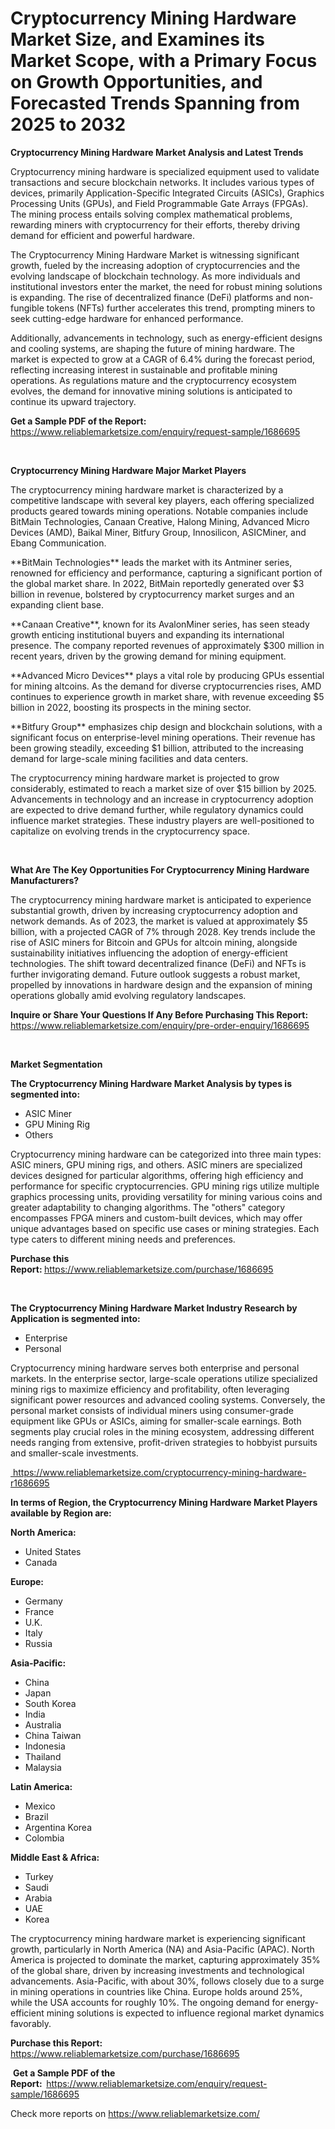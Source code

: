<p><h1>Cryptocurrency Mining Hardware Market Size, and Examines its Market Scope, with a Primary Focus on Growth Opportunities, and Forecasted Trends Spanning from 2025 to 2032</h1></p><p><strong>Cryptocurrency Mining Hardware Market Analysis and Latest Trends</strong></p>
<p><p>Cryptocurrency mining hardware is specialized equipment used to validate transactions and secure blockchain networks. It includes various types of devices, primarily Application-Specific Integrated Circuits (ASICs), Graphics Processing Units (GPUs), and Field Programmable Gate Arrays (FPGAs). The mining process entails solving complex mathematical problems, rewarding miners with cryptocurrency for their efforts, thereby driving demand for efficient and powerful hardware.</p><p>The Cryptocurrency Mining Hardware Market is witnessing significant growth, fueled by the increasing adoption of cryptocurrencies and the evolving landscape of blockchain technology. As more individuals and institutional investors enter the market, the need for robust mining solutions is expanding. The rise of decentralized finance (DeFi) platforms and non-fungible tokens (NFTs) further accelerates this trend, prompting miners to seek cutting-edge hardware for enhanced performance.</p><p>Additionally, advancements in technology, such as energy-efficient designs and cooling systems, are shaping the future of mining hardware. The market is expected to grow at a CAGR of 6.4% during the forecast period, reflecting increasing interest in sustainable and profitable mining operations. As regulations mature and the cryptocurrency ecosystem evolves, the demand for innovative mining solutions is anticipated to continue its upward trajectory.</p></p>
<p><strong>Get a Sample PDF of the Report:&nbsp;</strong> <a href="https://www.reliablemarketsize.com/enquiry/request-sample/1686695?utm_campaign=1898&utm_medium=2&utm_source=Github&utm_content=ia&utm_term=10022025&utm_id=cryptocurrency-mining-hardware">https://www.reliablemarketsize.com/enquiry/request-sample/1686695</a></p>
<p>&nbsp;</p>
<p><strong>Cryptocurrency Mining Hardware Major Market Players</strong></p>
<p><p>The cryptocurrency mining hardware market is characterized by a competitive landscape with several key players, each offering specialized products geared towards mining operations. Notable companies include BitMain Technologies, Canaan Creative, Halong Mining, Advanced Micro Devices (AMD), Baikal Miner, Bitfury Group, Innosilicon, ASICMiner, and Ebang Communication.</p><p>**BitMain Technologies** leads the market with its Antminer series, renowned for efficiency and performance, capturing a significant portion of the global market share. In 2022, BitMain reportedly generated over $3 billion in revenue, bolstered by cryptocurrency market surges and an expanding client base.</p><p>**Canaan Creative**, known for its AvalonMiner series, has seen steady growth enticing institutional buyers and expanding its international presence. The company reported revenues of approximately $300 million in recent years, driven by the growing demand for mining equipment.</p><p>**Advanced Micro Devices** plays a vital role by producing GPUs essential for mining altcoins. As the demand for diverse cryptocurrencies rises, AMD continues to experience growth in market share, with revenue exceeding $5 billion in 2022, boosting its prospects in the mining sector.</p><p>**Bitfury Group** emphasizes chip design and blockchain solutions, with a significant focus on enterprise-level mining operations. Their revenue has been growing steadily, exceeding $1 billion, attributed to the increasing demand for large-scale mining facilities and data centers.</p><p>The cryptocurrency mining hardware market is projected to grow considerably, estimated to reach a market size of over $15 billion by 2025. Advancements in technology and an increase in cryptocurrency adoption are expected to drive demand further, while regulatory dynamics could influence market strategies. These industry players are well-positioned to capitalize on evolving trends in the cryptocurrency space.</p></p>
<p>&nbsp;</p>
<p><strong>What Are The Key Opportunities For Cryptocurrency Mining Hardware Manufacturers?</strong></p>
<p><p>The cryptocurrency mining hardware market is anticipated to experience substantial growth, driven by increasing cryptocurrency adoption and network demands. As of 2023, the market is valued at approximately $5 billion, with a projected CAGR of 7% through 2028. Key trends include the rise of ASIC miners for Bitcoin and GPUs for altcoin mining, alongside sustainability initiatives influencing the adoption of energy-efficient technologies. The shift toward decentralized finance (DeFi) and NFTs is further invigorating demand. Future outlook suggests a robust market, propelled by innovations in hardware design and the expansion of mining operations globally amid evolving regulatory landscapes.</p></p>
<p><strong>Inquire or Share Your Questions If Any Before Purchasing This Report:</strong> <a href="https://www.reliablemarketsize.com/enquiry/pre-order-enquiry/1686695?utm_campaign=1898&utm_medium=2&utm_source=Github&utm_content=ia&utm_term=10022025&utm_id=cryptocurrency-mining-hardware">https://www.reliablemarketsize.com/enquiry/pre-order-enquiry/1686695</a></p>
<p>&nbsp;</p>
<p><strong>Market Segmentation</strong></p>
<p><strong>The Cryptocurrency Mining Hardware Market Analysis by types is segmented into:</strong></p>
<p><ul><li>ASIC Miner</li><li>GPU Mining Rig</li><li>Others</li></ul></p>
<p><p>Cryptocurrency mining hardware can be categorized into three main types: ASIC miners, GPU mining rigs, and others. ASIC miners are specialized devices designed for particular algorithms, offering high efficiency and performance for specific cryptocurrencies. GPU mining rigs utilize multiple graphics processing units, providing versatility for mining various coins and greater adaptability to changing algorithms. The "others" category encompasses FPGA miners and custom-built devices, which may offer unique advantages based on specific use cases or mining strategies. Each type caters to different mining needs and preferences.</p></p>
<p><strong>Purchase this Report:&nbsp;</strong><a href="https://www.reliablemarketsize.com/purchase/1686695?utm_campaign=1898&utm_medium=2&utm_source=Github&utm_content=ia&utm_term=10022025&utm_id=cryptocurrency-mining-hardware">https://www.reliablemarketsize.com/purchase/1686695</a></p>
<p>&nbsp;</p>
<p><strong>The Cryptocurrency Mining Hardware Market Industry Research by Application is segmented into:</strong></p>
<p><ul><li>Enterprise</li><li>Personal</li></ul></p>
<p><p>Cryptocurrency mining hardware serves both enterprise and personal markets. In the enterprise sector, large-scale operations utilize specialized mining rigs to maximize efficiency and profitability, often leveraging significant power resources and advanced cooling systems. Conversely, the personal market consists of individual miners using consumer-grade equipment like GPUs or ASICs, aiming for smaller-scale earnings. Both segments play crucial roles in the mining ecosystem, addressing different needs ranging from extensive, profit-driven strategies to hobbyist pursuits and smaller-scale investments.</p></p>
<p><a href="https://www.reliablemarketsize.com/cryptocurrency-mining-hardware-r1686695?utm_campaign=1898&utm_medium=2&utm_source=Github&utm_content=ia&utm_term=10022025&utm_id=cryptocurrency-mining-hardware">&nbsp;https://www.reliablemarketsize.com/cryptocurrency-mining-hardware-r1686695</a></p>
<p><strong>In terms of Region, the Cryptocurrency Mining Hardware Market Players available by Region are:</strong></p>
<p>
    <p> <strong> North America: </strong>
        <ul>
            <li>United States</li>
            <li>Canada</li>
        </ul>
        </p> 
    <p> <strong> Europe: </strong>
        <ul>
            <li>Germany</li>
            <li>France</li>
            <li>U.K.</li>
            <li>Italy</li>
            <li>Russia</li>
        </ul>
        </p> 
    <p> <strong> Asia-Pacific: </strong>
        <ul>
            <li>China</li>
            <li>Japan</li>
            <li>South Korea</li>
            <li>India</li>
            <li>Australia</li>
            <li>China Taiwan</li>
            <li>Indonesia</li>
            <li>Thailand</li>
            <li>Malaysia</li>
        </ul>
        </p> 
    <p> <strong> Latin America: </strong>
        <ul>
            <li>Mexico</li>
            <li>Brazil</li>
            <li>Argentina Korea</li>
            <li>Colombia</li>
        </ul>
        </p> 
    <p> <strong> Middle East & Africa: </strong>
        <ul>
            <li>Turkey</li>
            <li>Saudi</li>
            <li>Arabia</li>
            <li>UAE</li>
            <li>Korea</li>
        </ul>
    </p>
    </p>
<p><p>The cryptocurrency mining hardware market is experiencing significant growth, particularly in North America (NA) and Asia-Pacific (APAC). North America is projected to dominate the market, capturing approximately 35% of the global share, driven by increasing investments and technological advancements. Asia-Pacific, with about 30%, follows closely due to a surge in mining operations in countries like China. Europe holds around 25%, while the USA accounts for roughly 10%. The ongoing demand for energy-efficient mining solutions is expected to influence regional market dynamics favorably.</p></p>
<p><strong>Purchase this Report: </strong><a href="https://www.reliablemarketsize.com/purchase/1686695?utm_campaign=1898&utm_medium=2&utm_source=Github&utm_content=ia&utm_term=10022025&utm_id=cryptocurrency-mining-hardware">https://www.reliablemarketsize.com/purchase/1686695</a></p>
<p>&nbsp;<strong>Get a Sample PDF of the Report:&nbsp;&nbsp;</strong><a href="https://www.reliablemarketsize.com/enquiry/request-sample/1686695?utm_campaign=1898&utm_medium=2&utm_source=Github&utm_content=ia&utm_term=10022025&utm_id=cryptocurrency-mining-hardware">https://www.reliablemarketsize.com/enquiry/request-sample/1686695</a></p>
<p><strong></strong></p>
<p>Check more reports on <a href="https://www.reliablemarketsize.com/?utm_campaign=1898&utm_medium=2&utm_source=Github&utm_content=ia&utm_term=10022025&utm_id=cryptocurrency-mining-hardware">https://www.reliablemarketsize.com/</a></p>